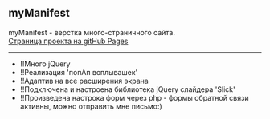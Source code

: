 ## myManifest
myManifest - верстка много-страничного сайта.</br>
<a target="blank" href='https://r1msk1y.github.io/myManifest/index.html'>Страница проекта на gitHub Pages<a/>
___
- !!Много jQuery</br>
- !!Реализация 'попАп всплывашек'
- !!Адаптив на все расширения экрана
- !!Подключена и настроена библиотека jQuery слайдера 'Slick'
- !!Произведена настрока форм через php - формы обратной связи активны, можно отправить мне письмо:)


